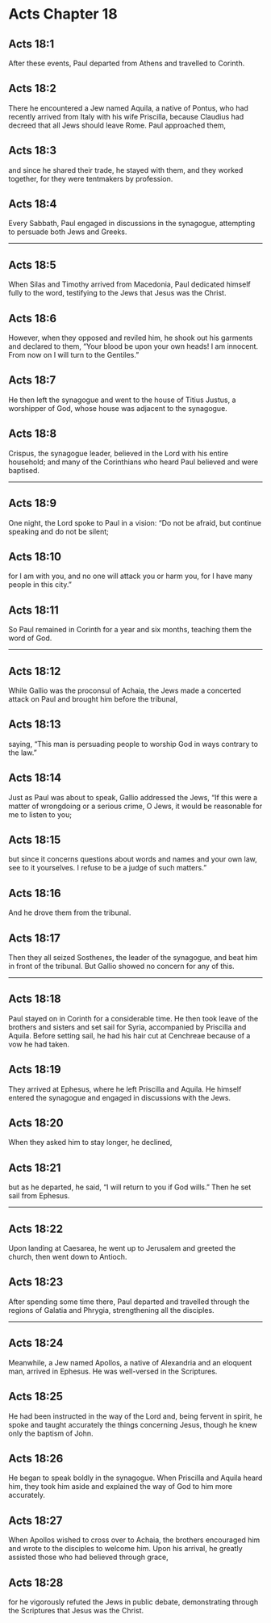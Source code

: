 # Acts Chapter 18

## Acts 18:1

After these events, Paul departed from Athens and travelled to Corinth.

## Acts 18:2

There he encountered a Jew named Aquila, a native of Pontus, who had recently arrived from Italy with his wife Priscilla, because Claudius had decreed that all Jews should leave Rome. Paul approached them,

## Acts 18:3

and since he shared their trade, he stayed with them, and they worked together, for they were tentmakers by profession.

## Acts 18:4

Every Sabbath, Paul engaged in discussions in the synagogue, attempting to persuade both Jews and Greeks.

---

## Acts 18:5

When Silas and Timothy arrived from Macedonia, Paul dedicated himself fully to the word, testifying to the Jews that Jesus was the Christ.

## Acts 18:6

However, when they opposed and reviled him, he shook out his garments and declared to them, “Your blood be upon your own heads! I am innocent. From now on I will turn to the Gentiles.”

## Acts 18:7

He then left the synagogue and went to the house of Titius Justus, a worshipper of God, whose house was adjacent to the synagogue.

## Acts 18:8

Crispus, the synagogue leader, believed in the Lord with his entire household; and many of the Corinthians who heard Paul believed and were baptised.

---

## Acts 18:9

One night, the Lord spoke to Paul in a vision: “Do not be afraid, but continue speaking and do not be silent;

## Acts 18:10

for I am with you, and no one will attack you or harm you, for I have many people in this city.”

## Acts 18:11

So Paul remained in Corinth for a year and six months, teaching them the word of God.

---

## Acts 18:12

While Gallio was the proconsul of Achaia, the Jews made a concerted attack on Paul and brought him before the tribunal,

## Acts 18:13

saying, “This man is persuading people to worship God in ways contrary to the law.”

## Acts 18:14

Just as Paul was about to speak, Gallio addressed the Jews, “If this were a matter of wrongdoing or a serious crime, O Jews, it would be reasonable for me to listen to you;

## Acts 18:15

but since it concerns questions about words and names and your own law, see to it yourselves. I refuse to be a judge of such matters.”

## Acts 18:16

And he drove them from the tribunal.

## Acts 18:17

Then they all seized Sosthenes, the leader of the synagogue, and beat him in front of the tribunal. But Gallio showed no concern for any of this.

---

## Acts 18:18

Paul stayed on in Corinth for a considerable time. He then took leave of the brothers and sisters and set sail for Syria, accompanied by Priscilla and Aquila. Before setting sail, he had his hair cut at Cenchreae because of a vow he had taken.

## Acts 18:19

They arrived at Ephesus, where he left Priscilla and Aquila. He himself entered the synagogue and engaged in discussions with the Jews.

## Acts 18:20

When they asked him to stay longer, he declined,

## Acts 18:21

but as he departed, he said, “I will return to you if God wills.” Then he set sail from Ephesus.

---

## Acts 18:22

Upon landing at Caesarea, he went up to Jerusalem and greeted the church, then went down to Antioch.

## Acts 18:23

After spending some time there, Paul departed and travelled through the regions of Galatia and Phrygia, strengthening all the disciples.

---

## Acts 18:24

Meanwhile, a Jew named Apollos, a native of Alexandria and an eloquent man, arrived in Ephesus. He was well-versed in the Scriptures.

## Acts 18:25

He had been instructed in the way of the Lord and, being fervent in spirit, he spoke and taught accurately the things concerning Jesus, though he knew only the baptism of John.

## Acts 18:26

He began to speak boldly in the synagogue. When Priscilla and Aquila heard him, they took him aside and explained the way of God to him more accurately.

## Acts 18:27

When Apollos wished to cross over to Achaia, the brothers encouraged him and wrote to the disciples to welcome him. Upon his arrival, he greatly assisted those who had believed through grace,

## Acts 18:28

for he vigorously refuted the Jews in public debate, demonstrating through the Scriptures that Jesus was the Christ.
